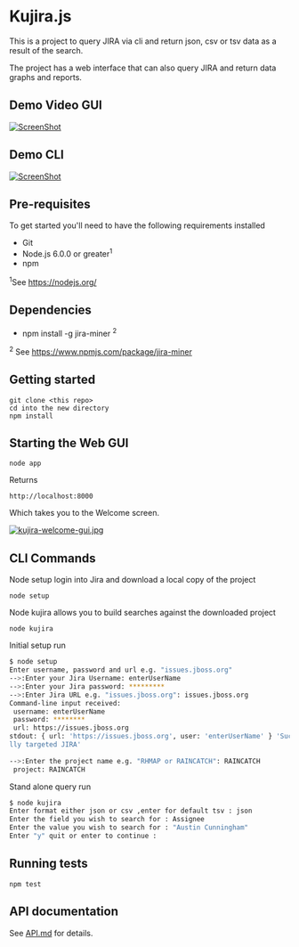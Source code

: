 ---
---

# Kujira.js

This is a project to query JIRA via cli and return json, csv or tsv data as a result of the search. 

The project has a web interface that can also query JIRA and return data graphs and reports.

## Demo Video GUI

[![ScreenShot](https://s24.postimg.org/5x4ly9wc5/kujira_demo.jpg)](https://youtu.be/oGjQbwPOAoo)

## Demo CLI

[![ScreenShot](https://s16.postimg.org/cyaubmfvp/kujira_cli_demo.jpg)](https://youtu.be/JcZo6eYeboQ)

## Pre-requisites 

To get started you'll need to have the following requirements installed

- Git
- Node.js 6.0.0 or greater<sup>1</sup>
- npm

<sup>1</sup>See https://nodejs.org/

## Dependencies 

- npm install -g jira-miner <sup>2</sup>

    
<sup>2</sup> See https://www.npmjs.com/package/jira-miner


## Getting started
    
    git clone <this repo>
    cd into the new directory
	npm install

## Starting the Web GUI

    node app
    
Returns    
    
    http://localhost:8000   
     
Which takes you to the Welcome screen.

[![kujira-welcome-gui.jpg](https://s13.postimg.org/mhsq07xvb/kujira-welcome-gui.jpg)](https://postimg.org/image/buywusppv/)

## CLI Commands
     
Node setup login into Jira and download a local copy of the project

    node setup
    
Node kujira allows you to build searches against the downloaded project
    
    node kujira
   
Initial setup run 
```bash
$ node setup
Enter username, password and url e.g. "issues.jboss.org"
-->:Enter your Jira Username: enterUserName
-->:Enter your Jira password: *********    
-->:Enter Jira URL e.g. "issues.jboss.org": issues.jboss.org
Command-line input received:
 username: enterUserName
 password: ********
 url: https://issues.jboss.org
stdout: { url: 'https://issues.jboss.org', user: 'enterUserName' } 'Successfu
lly targeted JIRA'
   
-->:Enter the project name e.g. "RHMAP or RAINCATCH": RAINCATCH
 project: RAINCATCH
````

Stand alone query run 
```bash
$ node kujira
Enter format either json or csv ,enter for default tsv : json
Enter the field you wish to search for : Assignee
Enter the value you wish to search for : "Austin Cunningham"
Enter "y" quit or enter to continue :

```

## Running tests

`npm test`

## API documentation

See [API.md](API.md) for details.
